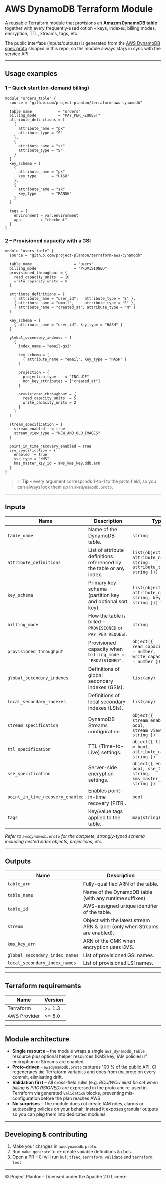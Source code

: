 # AWS DynamoDB Terraform Module

A reusable Terraform module that provisions an **Amazon DynamoDB table** together with every frequently-used option – keys, indexes, billing modes, encryption, TTL, Streams, tags, etc.

The public interface (inputs/outputs) is generated from the [AWS DynamoDB spec proto](./awsdynamodb.proto) shipped in this repo, so the module always stays in sync with the service API.

---

## Usage examples

### 1 – Quick start (on-demand billing)
```hcl
module "orders_table" {
  source = "github.com/project-planton/terraform-aws-dynamodb"

  table_name            = "orders"
  billing_mode          = "PAY_PER_REQUEST"
  attribute_definitions = [
    {
      attribute_name = "pk"
      attribute_type = "S"
    },
    {
      attribute_name = "sk"
      attribute_type = "S"
    }
  ]
  key_schema = [
    {
      attribute_name = "pk"
      key_type       = "HASH"
    },
    {
      attribute_name = "sk"
      key_type       = "RANGE"
    }
  ]

  tags = {
    environment = var.environment
    app         = "checkout"
  }
}
```

### 2 – Provisioned capacity with a GSI
```hcl
module "users_table" {
  source = "github.com/project-planton/terraform-aws-dynamodb"

  table_name                   = "users"
  billing_mode                 = "PROVISIONED"
  provisioned_throughput = {
    read_capacity_units  = 10
    write_capacity_units = 5
  }

  attribute_definitions = [
    { attribute_name = "user_id",   attribute_type = "S" },
    { attribute_name = "email",     attribute_type = "S" },
    { attribute_name = "created_at", attribute_type = "N" }
  ]

  key_schema = [
    { attribute_name = "user_id", key_type = "HASH" }
  ]

  global_secondary_indexes = [
    {
      index_name = "email-gsi"

      key_schema = [
        { attribute_name = "email", key_type = "HASH" }
      ]

      projection = {
        projection_type    = "INCLUDE"
        non_key_attributes = ["created_at"]
      }

      provisioned_throughput = {
        read_capacity_units  = 5
        write_capacity_units = 2
      }
    }
  ]

  stream_specification = {
    stream_enabled   = true
    stream_view_type = "NEW_AND_OLD_IMAGES"
  }

  point_in_time_recovery_enabled = true
  sse_specification = {
    enabled  = true
    sse_type = "KMS"
    kms_master_key_id = aws_kms_key.ddb.arn
  }
}
```

> 💡 **Tip** – every argument corresponds 1-to-1 to the proto field, so you can always look them up in `awsdynamodb.proto`.

---

## Inputs
| Name | Description | Type | Default | Required |
|------|-------------|------|---------|:------:|
| `table_name` | Name of the DynamoDB table. | `string` | n/a | **yes** |
| `attribute_definitions` | List of attribute definitions referenced by the table or any index. | `list(object({ attribute_name = string, attribute_type = string }))` | n/a | **yes** |
| `key_schema` | Primary key schema (partition key and optional sort key). | `list(object({ attribute_name = string, key_type = string }))` | n/a | **yes** |
| `billing_mode` | How the table is billed – `PROVISIONED` or `PAY_PER_REQUEST`. | `string` | `PAY_PER_REQUEST` | no |
| `provisioned_throughput` | Provisioned capacity when `billing_mode = "PROVISIONED"`. | `object({ read_capacity_units = number, write_capacity_units = number })` | `null` | conditional |
| `global_secondary_indexes` | Definitions of global secondary indexes (GSIs). | `list(any)` | `[]` | no |
| `local_secondary_indexes` | Definitions of local secondary indexes (LSIs). | `list(any)` | `[]` | no |
| `stream_specification` | DynamoDB Streams configuration. | `object({ stream_enabled = bool, stream_view_type = string })` | `null` | no |
| `ttl_specification` | TTL (Time-to-Live) settings. | `object({ ttl_enabled = bool, attribute_name = string })` | `null` | no |
| `sse_specification` | Server-side encryption settings. | `object({ enabled = bool, sse_type = string, kms_master_key_id = string })` | `null` | no |
| `point_in_time_recovery_enabled` | Enables point-in-time recovery (PITR). | `bool` | `true` | no |
| `tags` | Key/value tags applied to the table. | `map(string)` | `{}` | no |

*Refer to `awsdynamodb.proto` for the complete, strongly-typed schema including nested index objects, projections, etc.*

---

## Outputs
| Name | Description |
|------|-------------|
| `table_arn` | Fully-qualified ARN of the table. |
| `table_name` | Name of the DynamoDB table (with any runtime suffixes). |
| `table_id` | AWS-assigned unique identifier of the table. |
| `stream` | Object with the latest stream ARN & label (only when Streams are enabled). |
| `kms_key_arn` | ARN of the CMK when encryption uses KMS. |
| `global_secondary_index_names` | List of provisioned GSI names. |
| `local_secondary_index_names` | List of provisioned LSI names. |

---

## Terraform requirements
| Name | Version |
|------|---------|
| Terraform | >= 1.3 |
| AWS Provider | >= 5.0 |

---

## Module architecture
* **Single resource** – the module wraps a single `aws_dynamodb_table` resource plus optional helper resources (KMS key, IAM policies) if encryption or Streams are enabled.
* **Proto-driven** – `awsdynamodb.proto` captures 100 % of the public API. CI regenerates the Terraform variables and docs from the proto on every commit, eliminating drift.
* **Validation first** – All cross-field rules (e.g. *RCU/WCU must be set when billing is PROVISIONED*) are expressed in the proto and re-used in Terraform via generated `validation` blocks, preventing mis-configuration before the plan reaches AWS.
* **No surprises** – The module does not create IAM roles, alarms or autoscaling policies on your behalf; instead it exposes granular outputs so you can plug them into dedicated modules.

---

## Developing & contributing
1. Make your changes in `awsdynamodb.proto`.
2. Run `make generate` to re-create variable definitions & docs.
3. Open a PR – CI will run `buf`, `tfsec`, `terraform validate` and `terraform test`.

---

© Project Planton – Licensed under the Apache 2.0 License.
